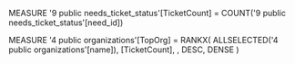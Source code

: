 MEASURE '9 public needs_ticket_status'[TicketCount] = 
COUNT('9 public needs_ticket_status'[need_id])

MEASURE '4 public organizations'[TopOrg] = 
RANKX(
    ALLSELECTED('4 public organizations'[name]),
    [TicketCount],
    ,
    DESC,
    DENSE
)
